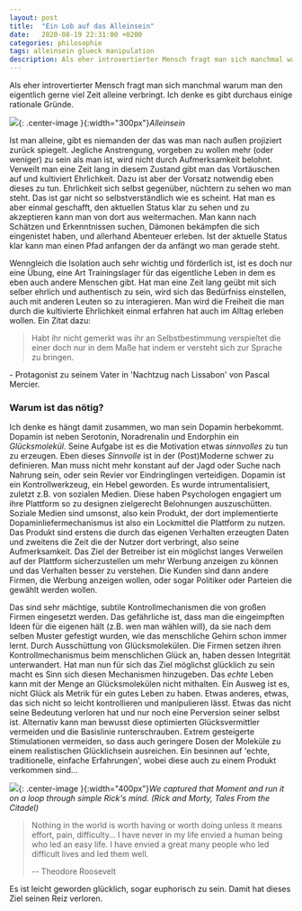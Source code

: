 ```yaml
---
layout: post
title:  "Ein Lob auf das Alleinsein"
date:   2020-08-19 22:31:00 +0200
categories: philosophie
tags: alleinsein glueck manipulation
description: Als eher introvertierter Mensch fragt man sich manchmal warum man den eigentlich gerne viel Zeit alleine verbringt. Ich denke es gibt durchaus einige rationale Gründe.
---
```

Als eher introvertierter Mensch fragt man sich manchmal warum man den eigentlich gerne viel Zeit alleine verbringt. Ich denke es gibt durchaus einige rationale Gründe.

![]({{'/assets/images/alleinsein.jpg'}}){: .center-image }{:width="300px"}*Alleinsein*


Ist man alleine, gibt es niemanden der das was man nach außen projiziert zurück spiegelt. Jegliche Anstrengung, vorgeben zu wollen mehr (oder weniger) zu sein als man ist, wird nicht durch Aufmerksamkeit belohnt. Verweilt man eine Zeit lang in diesem Zustand gibt man das Vortäuschen auf und kultiviert Ehrlichkeit. Dazu ist aber der Vorsatz notwendig eben dieses zu tun. Ehrlichkeit sich selbst gegenüber, nüchtern zu sehen wo man steht. Das ist gar nicht so selbstverständlich wie es scheint. Hat man es aber einmal geschafft, den aktuellen Status klar zu sehen und zu akzeptieren kann man von dort aus weitermachen. Man kann nach Schätzen und Erkenntnissen suchen, Dämonen bekämpfen die sich eingenistet haben, und allerhand Abenteuer erleben. Ist der aktuelle Status klar kann man einen Pfad anfangen der da anfängt wo man gerade steht.

Wenngleich die Isolation auch sehr wichtig und förderlich ist, ist es doch nur eine Übung, eine Art Trainingslager für das eigentliche Leben in dem es eben auch andere Menschen gibt. Hat man eine Zeit lang geübt mit sich selber ehrlich und authentisch zu sein, wird sich das Bedürfniss einstellen, auch mit anderen Leuten so zu interagieren. Man wird die Freiheit die man durch die kultivierte Ehrlichkeit einmal erfahren hat auch im Alltag erleben wollen.
Ein Zitat dazu: 
> Habt ihr nicht gemerkt was ihr an Selbstbestimmung verspieltet die einer doch nur in dem Maße hat indem er versteht sich zur Sprache zu bringen. 

\- Protagonist zu seinem Vater in 'Nachtzug nach Lissabon' von Pascal Mercier.

### Warum ist das nötig?

Ich denke es hängt damit zusammen, wo man sein Dopamin herbekommt. Dopamin ist neben Serotonin, Noradrenalin und Endorphin ein *Glücksmolekül*. Seine Aufgabe ist es die Motivation etwas *sinnvolles* zu tun  zu erzeugen. Eben dieses *Sinnvolle* ist in der (Post)Moderne schwer zu definieren. Man muss nicht mehr konstant auf der Jagd oder Suche nach Nahrung sein, oder sein Revier vor Eindringlingen verteidigen. Dopamin ist ein Kontrollwerkzeug, ein Hebel geworden. Es wurde intrumentalisiert, zuletzt z.B. von sozialen Medien. Diese haben Psychologen engagiert um ihre Plattform so zu designen zielgerecht Belohnungen auszuschütten. Soziale Medien sind umsonst, also kein Produkt, der dort implementierte Dopaminliefermechanismus ist also ein Lockmittel die Plattform zu nutzen. Das Produkt sind erstens die durch das eigenen Verhalten erzeugten Daten und zweitens die Zeit die der Nutzer dort verbringt, also seine Aufmerksamkeit. Das Ziel der Betreiber ist ein möglichst langes Verweilen auf der Plattform sicherzustellen um mehr Werbung anzeigen zu können und das Verhalten besser zu verstehen. Die Kunden sind dann andere Firmen, die Werbung anzeigen wollen, oder sogar Politiker oder Parteien die gewählt werden wollen.

Das sind sehr mächtige, subtile Kontrollmechanismen die von großen Firmen eingesetzt werden. Das gefährliche ist, dass man die eingeimpften Ideen für die eigenen hält (z.B. wen man wählen will), da sie nach dem selben Muster gefestigt wurden, wie das menschliche Gehirn schon immer lernt. Durch Ausschüttung von Glücksmolekülen. Die Firmen setzen ihren Kontrollmechanismus beim menschlichen Glück an, haben dessen Integrität unterwandert. Hat man nun für sich das Ziel möglichst glücklich zu sein macht es Sinn sich diesen Mechanismen hinzugeben. Das *echte* Leben kann mit der Menge an Glücksmolekülen nicht mithalten. Ein Ausweg ist es, nicht Glück als Metrik für ein gutes Leben zu haben. Etwas anderes, etwas, das sich nicht so leicht kontrollieren und manipulieren lässt. Etwas das nicht seine Bedeutung verloren hat und nur noch eine Perversion seiner selbst ist.
Alternativ kann man bewusst diese optimierten Glücksvermittler vermeiden und die Basislinie runterschrauben. Extrem gesteigerte Stimulationen vermeiden, so dass auch geringere Dosen der Moleküle zu einem realistischen Glücklichsein ausreichen. Ein besinnen auf 'echte, traditionelle, einfache Erfahrungen', wobei diese auch zu einem Produkt verkommen sind...

![]({{'/assets/images/simple_rick.jpg'}}){: .center-image }{:width="400px"}*We captured that Moment and run it on a loop through simple Rick's mind. (Rick and Morty, Tales From the Citadel)*



> Nothing in the world is worth having or worth doing unless it means effort, pain, difficulty… I have never in my life envied a human being who led an easy life. I have envied a great many people who led difficult lives and led them well.
> 
> -- Theodore Roosevelt  

Es ist leicht geworden glücklich, sogar euphorisch zu sein. Damit hat dieses Ziel seinen Reiz verloren.

